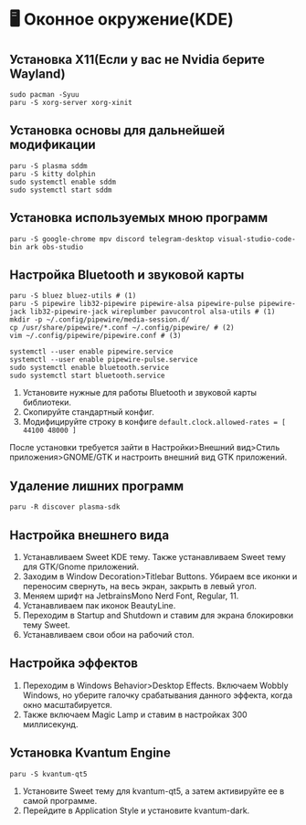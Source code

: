 # 🖥 Оконное окружение(KDE)

## Установка X11(Если у вас не Nvidia берите Wayland)

```
sudo pacman -Syuu
paru -S xorg-server xorg-xinit
```

## Установка основы для дальнейшей модификации

```
paru -S plasma sddm 
paru -S kitty dolphin
sudo systemctl enable sddm
sudo systemctl start sddm
```

## Установка используемых мною программ

```
paru -S google-chrome mpv discord telegram-desktop visual-studio-code-bin ark obs-studio
```

## Настройка Bluetooth и звуковой карты

```
paru -S bluez bluez-utils # (1)
paru -S pipewire lib32-pipewire pipewire-alsa pipewire-pulse pipewire-jack lib32-pipewire-jack wireplumber pavucontrol alsa-utils # (1) 
mkdir -p ~/.config/pipewire/media-session.d/
cp /usr/share/pipewire/*.conf ~/.config/pipewire/ # (2)
vim ~/.config/pipewire/pipewire.conf # (3)

systemctl --user enable pipewire.service
systemctl --user enable pipewire-pulse.service
sudo systemctl enable bluetooth.service
sudo systemctl start bluetooth.service
```

1. Установите нужные для работы Bluetooth и звуковой карты  библиотеки.
2. Скопируйте стандартный конфиг.
3. Модифицируйте строку в конфиге `default.clock.allowed-rates = [ 44100 48000 ]`

После установки требуется зайти в Настройки>Внешний вид>Стиль приложения>GNOME/GTK и настроить внешний вид GTK приложений.

## Удаление лишних программ

```
paru -R discover plasma-sdk
```

## Настройка внешнего вида

1. Устанавливаем Sweet KDE тему. Также устанавливаем Sweet тему для GTK/Gnome приложений.
2. Заходим в Window Decoration>Titlebar Buttons. Убираем все иконки и переносим свернуть, на весь экран, закрыть в левый угол.
3. Меняем шрифт на JetbrainsMono Nerd Font, Regular, 11.
4. Устанавливаем пак иконок BeautyLine.
5. Переходим в Startup and Shutdown и ставим для экрана блокировки тему Sweet.
6. Устанавливаем свои обои на рабочий стол.

## Настройка эффектов

1. Переходим в Windows Behavior>Desktop Effects. Включаем Wobbly Windows, но уберите галочку срабатывания данного эффекта, когда окно масштабируется.
2. Также включаем Magic Lamp и ставим в настройках 300 миллисекунд.&#x20;

## Установка Kvantum Engine

```
paru -S kvantum-qt5
```

1. Установите Sweet тему для  kvantum-qt5, а затем активируйте ее в самой программе.
2. Перейдите в Application Style и установите kvantum-dark.


